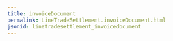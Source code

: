 ```yaml
---
title: invoiceDocument
permalink: LineTradeSettlement.invoiceDocument.html
jsonid: linetradesettlement_invoicedocument
---
```

